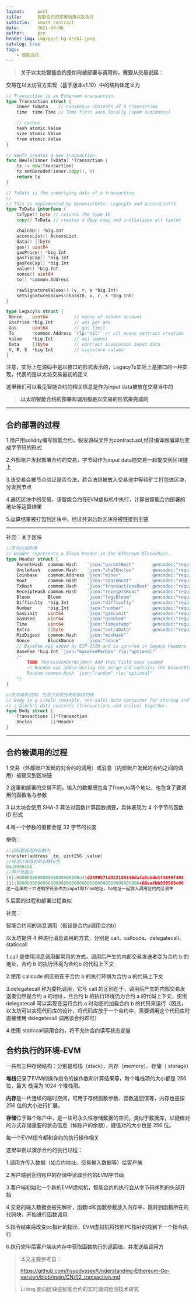 ```yaml
---
layout:     post   				   
title:      智能合约的部署调用以及执行				
subtitle:   smart contract 
date:       2021-04-06 				
author:     pzy 						
header-img: img/post-bg-desk1.jpeg 	
catalog: true 						
tags:							
    - 智能合约
---
```




> **关于以太坊智能合约是如何被部署与调用的，需要从交易说起：**

交易在以太坊官方实现（基于版本v1.10）中的结构体定义为

```go
// Transaction is an Ethereum transaction.
type Transaction struct {
	inner TxData    // Consensus contents of a transaction
	time  time.Time // Time first seen locally (spam avoidance)

	// caches
	hash atomic.Value
	size atomic.Value
	from atomic.Value
}

// NewTx creates a new transaction.
func NewTx(inner TxData) *Transaction {
	tx := new(Transaction)
	tx.setDecoded(inner.copy(), 0)
	return tx
}

// TxData is the underlying data of a transaction.
//
// This is implemented by DynamicFeeTx, LegacyTx and AccessListTx.
type TxData interface {
	txType() byte // returns the type ID
	copy() TxData // creates a deep copy and initializes all fields

	chainID() *big.Int
	accessList() AccessList
	data() []byte
	gas() uint64
	gasPrice() *big.Int
	gasTipCap() *big.Int
	gasFeeCap() *big.Int
	value() *big.Int
	nonce() uint64
	to() *common.Address

	rawSignatureValues() (v, r, s *big.Int)
	setSignatureValues(chainID, v, r, s *big.Int)
}
```

```go
type LegacyTx struct {
 Nonce    uint64          // nonce of sender account
 GasPrice *big.Int        // wei per gas
 Gas      uint64          // gas limit
 To       *common.Address `rlp:"nil"` // nil means contract creation
 Value    *big.Int        // wei amount
 Data     []byte          // contract invocation input data
 V, R, S  *big.Int        // signature values
}
```

注意，实际上在源码中是以接口的形式表示的，LegacyTx实际上是接口的一种实现，代表的是以太坊交易最初的定义

这里我们可以看见智能合约的相关信息是作为input data被放在交易当中的

> **以太坊智能合约的部署和调用都是以交易的形式来完成的**

---

## 合约部署的过程

1.用户用solidity编写智能合约，假设源码文件为contract.sol,经过编译器编译后变成字节码的形式

2.外部账户发起部署合约的交易，字节码作为input data随交易一起提交到区块链上

3.该交易会被节点验证是否合法，若合法则被放入交易池中等待矿工打包进区块，分发到节点

4.遍历区块中的交易，该智能合约在EVM虚拟机中执行，计算出智能合约部署的地址等运算结果

5.运算结果被打包到区块中，经过共识后新区块将被链接到主链

---

补充：关于区块

```go
//区块头结构体
// Header represents a block header in the Ethereum blockchain.
type Header struct {
	ParentHash  common.Hash    `json:"parentHash"       gencodec:"required"`
	UncleHash   common.Hash    `json:"sha3Uncles"       gencodec:"required"`
	Coinbase    common.Address `json:"miner"            gencodec:"required"`
	Root        common.Hash    `json:"stateRoot"        gencodec:"required"`
	TxHash      common.Hash    `json:"transactionsRoot" gencodec:"required"`
	ReceiptHash common.Hash    `json:"receiptsRoot"     gencodec:"required"`
	Bloom       Bloom          `json:"logsBloom"        gencodec:"required"`
	Difficulty  *big.Int       `json:"difficulty"       gencodec:"required"`
	Number      *big.Int       `json:"number"           gencodec:"required"`
	GasLimit    uint64         `json:"gasLimit"         gencodec:"required"`
	GasUsed     uint64         `json:"gasUsed"          gencodec:"required"`
	Time        uint64         `json:"timestamp"        gencodec:"required"`
	Extra       []byte         `json:"extraData"        gencodec:"required"`
	MixDigest   common.Hash    `json:"mixHash"`
	Nonce       BlockNonce     `json:"nonce"`
	// BaseFee was added by EIP-1559 and is ignored in legacy headers.
	BaseFee *big.Int `json:"baseFeePerGas" rlp:"optional"`
	/*
		TODO (MariusVanDerWijden) Add this field once needed
		// Random was added during the merge and contains the BeaconState randomness
		Random common.Hash `json:"random" rlp:"optional"`
	*/
}
```

```go
//区块体的结构，包含了交易列表和叔块列表
// Body is a simple (mutable, non-safe) data container for storing and moving
// a block's data contents (transactions and uncles) together.
type Body struct {
	Transactions []*Transaction
	Uncles       []*Header
}
```

---

## **合约被调用的过程**

1.交易（外部账户发起的对合约的调用）或消息（内部账户发起的合约之间的调用）被提交到区块链

2.这里和部署的交易不同，输入的数据既包含了from,to两个地址，也包含了要调用的函数名与参数

3.以太坊会使用 SHA-3 算法对函数计算函数摘要，具体表现为 4 个字节的函数 ID 形式

4.每一个参数的值都会是 32 字节的长度

举例：

```go
//比如要调用的函数为
transfer(address _to, uint256 _value)
//经过计算得到的函数ID为
0xa9059cbb
//两个参数为
[0]:000000000000000000000000e41d2489571d322189246dafa5ebde1f4699f498
[1]:00000000000000000000000000000000000000000000006c66eafbb939565c00
这一连串的十六进制字符会作为input和from地址，to地址一起放入调用合约的交易中

```

5.后面的过程和部署过程类似

补充：

智能合约间的消息调用（假设是合约a调用合约b）

以太坊提供 4 种进行消息调用的方式，分别是 call、callcode、delegatecall、staticcall

1.call 是使用消息调用最常用的方式，调用后产生的内部交易发送者变为合约 b 的地址，合约 b 的执行环境为合约b 的代码上下文

2.使用 callcode 的区别在于合约 b 的执行环境为合约 a 的代码上下文

3.delegatecall 称为委托调用，它与 call 的区别在于，调用后产生的内部交易发送者仍然是合约 a 的地址，且合约 b 的执行环境仍为合约 a 的代码上下文，使用delegatecall 可以实现在运行合约 a 时动态的加载合约 b 的代码来运行（因此，以太坊可以实现代码库的设计，将代码库放于一个合约中，需要调用这个代码库时直接使用 delegetecall 调用该合约即可）

4.使用 staticcall调用合约，将不允许合约读写状态变量

## **合约执行的环境-EVM**

一共有三种存储结构：分别是堆栈（stack）、内存（memory）、存储（ storage）

**堆栈**记录了EVM的操作指令的操作数和计算结果等，每个堆栈项的大小都是 256 位，最大
栈深为 1024 个堆栈项。

**内存**是一片连续的临时空间，可用于存储函数参数、函数返回值等，内存也是按 256 位的大小进行扩展。

**存储**位于每个账户中，是一块可永久性存储数据的空间，类似于数据库，以键值对的方式存储重要的状态信息（如账户的余额），键值对的大小也是 256 位。

每一个EVM指令都和合约的执行操作相关

这里举例以演示合约的执行过程：

1.调用方传入数据（如合约地址、交易输入数据等）给客户端

2.客户端到合约账户的存储中读取合约的EVM字节码

3.客户端初始化一个新的EVM虚拟机，智能合约的执行会从字节码序列的头部开始

4.交易的输入数据会被先解析，函数id和函数参数放入内存中，跳转到函数所在的代码块，开始进行函数调用

5.指令结束后改变pc指针的指示，EVM虚拟机将按照PC指针的找到下一个指令执行

6.执行完毕后客户端从内存中获取函数执行的返回值，并发送给调用方

>本文主要参考自：
>
>https://github.com/hsyodyssey/Understanding-Ethereum-Go-version/blob/main/CN/02_transaction.md
>
>Li ting,面向区块链智能合约的实时漏洞检测技术研究
>
